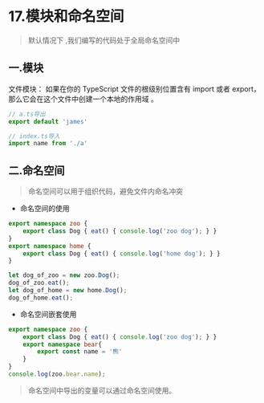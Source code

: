 # 17.模块和命名空间

> 默认情况下 ,我们编写的代码处于全局命名空间中

## 一.模块

文件模块： 如果在你的 TypeScript 文件的根级别位置含有 import 或者 export，那么它会在这个文件中创建一个本地的作用域 。

```ts
// a.ts导出
export default 'james'

// index.ts导入
import name from './a'
```

## 二.命名空间

> 命名空间可以用于组织代码，避免文件内命名冲突

- 命名空间的使用

```ts
export namespace zoo {
    export class Dog { eat() { console.log('zoo dog'); } }
}
export namespace home {
    export class Dog { eat() { console.log('home dog'); } }
}

let dog_of_zoo = new zoo.Dog();
dog_of_zoo.eat();
let dog_of_home = new home.Dog();
dog_of_home.eat();
```

- 命名空间嵌套使用

```ts
export namespace zoo {
    export class Dog { eat() { console.log('zoo dog'); } }
    export namespace bear{
        export const name = '熊'
    } 
}
console.log(zoo.bear.name); 
```

> 命名空间中导出的变量可以通过命名空间使用。
